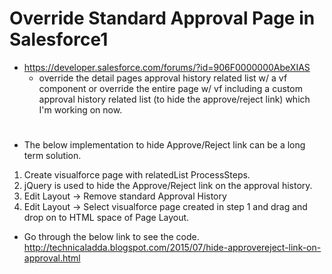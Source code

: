 # Override Standard Approval Page in Salesforce1

* https://developer.salesforce.com/forums/?id=906F0000000AbeXIAS
  * override the detail pages approval history related list w/ a vf component or override the entire page w/ vf including a custom approval history related list (to hide the approve/reject link) which I'm working on now.
#
* The below implementation to hide Approve/Reject link can be a long term solution. 

1. Create visualforce page with relatedList ProcessSteps.
2. jQuery is used to hide the Approve/Reject link on the approval history.
3. Edit Layout -> Remove standard Approval History
4. Edit Layout -> Select visualforce page created in step 1 and drag and drop on to HTML space of Page Layout.

* Go through the below link to see the code. 
http://technicaladda.blogspot.com/2015/07/hide-approvereject-link-on-approval.html
#
